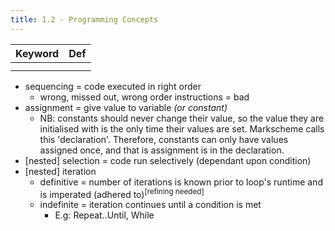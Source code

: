 ```yaml
---
title: 1.2 - Programming Concepts
---
```


| Keyword | Def  |
| ------- | ---- |
|         |      |
|         |      |



- sequencing = code executed in right order
  - wrong, missed out, wrong order instructions = bad
- assignment = give value to variable *(or constant)*
  - NB: constants should never change their value, so the value they are initialised with is the only time their values are set. Markscheme calls this 'declaration'. Therefore, constants can only have values assigned once, and that is assignment is in the declaration.
- [nested] selection = code run selectively (dependant upon condition)
- [nested] iteration
  - definitive = number of iterations is known prior to loop's runtime and is imperated (adhered to)<sup>[refining needed]</sup>
  - indefinite = iteration continues until a condition is met
    - E.g: Repeat..Until, While